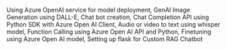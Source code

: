 Using Azure OpenAI service for model deployment, GenAI Image Generation using DALL-E, Chat bot creation, Chat Completion API using Python SDK with Azure Open AI Client, Audio or video to text using whisper model, Function Calling using Azure Open AI API and Python, Finetuning using Azure Open AI model, Setting up flask for Custom RAG Chatbot

